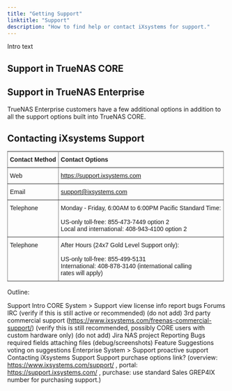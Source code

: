 ```yaml
---
title: "Getting Support"
linktitle: "Support"
description: "How to find help or contact iXsystems for support."
---
```


Intro text

## Support in TrueNAS CORE

## Support in TrueNAS Enterprise

TrueNAS Enterprise customers have a few additional options in addition to all the support options built into TrueNAS CORE.




## Contacting iXsystems Support

<style type="text/css">
.tg  {border-collapse:collapse;border-spacing:0;}
.tg td{font-family:Arial, sans-serif;font-size:14px;padding:10px 5px;border-style:solid;border-width:1px;overflow:hidden;word-break:normal;border-color:black;}
.tg th{font-family:Arial, sans-serif;font-size:14px;font-weight:normal;padding:10px 5px;border-style:solid;border-width:1px;overflow:hidden;word-break:normal;border-color:black;}
.tg .tg-0pky{border-color:inherit;text-align:left;vertical-align:top}
</style>
<table class="tg">
  <tr>
    <th class="tg-0pky"><b>Contact Method</b></th>
    <th class="tg-0pky"><b>Contact Options</b></th>
  </tr>
  <tr>
    <td class="tg-0pky">Web</td>
    <td class="tg-0pky"><a href="https://support.ixsystems.com" target="_blank">https://support.ixsystems.com</a></td>
  </tr>
  <tr>
    <td class="tg-0pky">Email</td>
    <td class="tg-0pky"><a href="mailto://support.ixsystems.com" target="_blank">support@ixsystems.com</a></td>
  </tr>
  <tr>
    <td class="tg-0pky">Telephone</td>
    <td class="tg-0pky">Monday - Friday, 6:00AM to 6:00PM Pacific Standard Time:<br><br>US-only toll-free: 855-473-7449 option 2<br>Local and international: 408-943-4100 option 2<br></td>
  </tr>
  <tr>
    <td class="tg-0pky">Telephone</td>
    <td class="tg-0pky">After Hours (24x7 Gold Level Support only):<br><br>US-only toll-free: 855-499-5131<br>International: 408-878-3140 (international calling<br>rates will apply)<br></td>
  </tr>
</table>

Outline:

Support
  Intro
  CORE
    System > Support
      view license info
      report bugs
    Forums
    IRC (verify if this is still active or recommended) (do not add)
    3rd party commercial support (https://www.ixsystems.com/freenas-commercial-support/) (verify this is still recommended, possibly CORE users with custom hardware only) (do not add)
    Jira NAS project
      Reporting Bugs
        required fields
        attaching files (debug/screenshots)
      Feature Suggestions
        voting on suggestions
  Enterprise
    System > Support
      proactive support
    Contacting iXsystems Support
      Support purchase options link? (overview: https://www.ixsystems.com/support/ , portal: https://support.ixsystems.com/ , purchase: use standard Sales GREP4IX number for purchasing support.)
